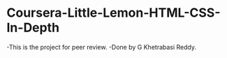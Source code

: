 # Coursera-Little-Lemon-HTML-CSS-In-Depth
-This is the project for peer review. 
-Done by G Khetrabasi Reddy.
